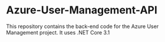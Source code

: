 # Azure-User-Management-API
This repository contains the back-end code for the Azure User Management project. It uses .NET Core 3.1
